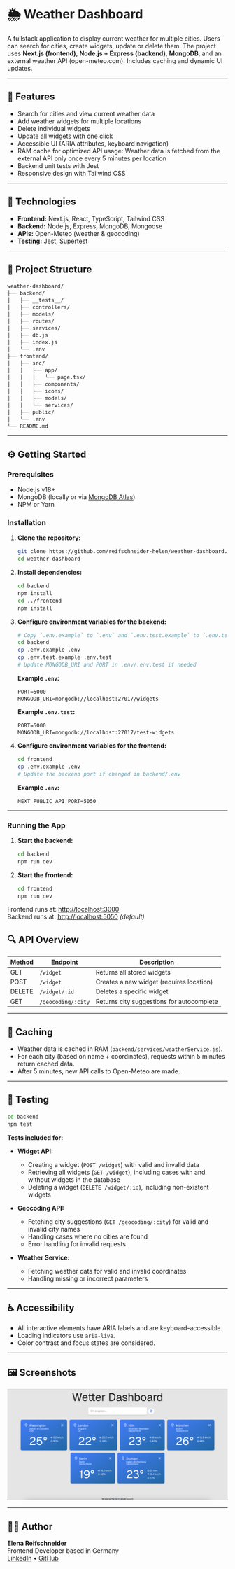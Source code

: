 # 🌦️ Weather Dashboard

A fullstack application to display current weather for multiple cities. Users can search for cities, create widgets, update or delete them. The project uses **Next.js (frontend)**, **Node.js + Express (backend)**, **MongoDB**, and an external weather API (open-meteo.com). Includes caching and dynamic UI updates.

---

## 🚀 Features

- Search for cities and view current weather data
- Add weather widgets for multiple locations
- Delete individual widgets
- Update all widgets with one click
- Accessible UI (ARIA attributes, keyboard navigation)
- RAM cache for optimized API usage: Weather data is fetched from the external API only once every 5 minutes per location
- Backend unit tests with Jest
- Responsive design with Tailwind CSS

---

## 🧰 Technologies

- **Frontend:** Next.js, React, TypeScript, Tailwind CSS
- **Backend:** Node.js, Express, MongoDB, Mongoose
- **APIs:** Open-Meteo (weather & geocoding)
- **Testing:** Jest, Supertest

---

## 📁 Project Structure

```
weather-dashboard/
├── backend/
│   ├── __tests__/
│   ├── controllers/
│   ├── models/
│   ├── routes/
│   ├── services/
│   ├── db.js
│   ├── index.js
│   └── .env
├── frontend/
│   ├── src/
│   │   ├── app/
│   │   │   └── page.tsx/
│   │   ├── components/
│   │   ├── icons/
│   │   ├── models/
│   │   └── services/
│   ├── public/
│   └── .env
└── README.md
```

---

## ⚙️ Getting Started

### Prerequisites

- Node.js v18+
- MongoDB (locally or via [MongoDB Atlas](https://www.mongodb.com/cloud/atlas))
- NPM or Yarn

### Installation

1. **Clone the repository:**

   ```bash
   git clone https://github.com/reifschneider-helen/weather-dashboard.git
   cd weather-dashboard
   ```

2. **Install dependencies:**

   ```bash
   cd backend
   npm install
   cd ../frontend
   npm install
   ```

3. **Configure environment variables for the backend:**

   ```bash
   # Copy `.env.example` to `.env` and `.env.test.example` to `.env.test` in `backend`
   cd backend
   cp .env.example .env
   cp .env.test.example .env.test
   # Update MONGODB_URI and PORT in .env/.env.test if needed
   ```

   **Example `.env`:**

   ```
   PORT=5000
   MONGODB_URI=mongodb://localhost:27017/widgets
   ```

   **Example `.env.test`:**

   ```
   PORT=5000
   MONGODB_URI=mongodb://localhost:27017/test-widgets
   ```

4. **Configure environment variables for the frontend:**

   ```bash
   cd frontend
   cp .env.example .env
   # Update the backend port if changed in backend/.env
   ```

   **Example `.env`:**

   ```
   NEXT_PUBLIC_API_PORT=5050
   ```

---

### Running the App

1. **Start the backend:**

   ```bash
   cd backend
   npm run dev
   ```

2. **Start the frontend:**
   ```bash
   cd frontend
   npm run dev
   ```

Frontend runs at: [http://localhost:3000](http://localhost:3000)  
Backend runs at: [http://localhost:5050](http://localhost:5050) _(default)_

## 🔍 API Overview

| Method | Endpoint           | Description                               |
| ------ | ------------------ | ----------------------------------------- |
| GET    | `/widget`          | Returns all stored widgets                |
| POST   | `/widget`          | Creates a new widget (requires location)  |
| DELETE | `/widget/:id`      | Deletes a specific widget                 |
| GET    | `/geocoding/:city` | Returns city suggestions for autocomplete |

---

## 🧠 Caching

- Weather data is cached in RAM (`backend/services/weatherService.js`).
- For each city (based on name + coordinates), requests within 5 minutes return cached data.
- After 5 minutes, new API calls to Open-Meteo are made.

---

## 🧪 Testing

```bash
cd backend
npm test
```

**Tests included for:**

- **Widget API:**

  - Creating a widget (`POST /widget`) with valid and invalid data
  - Retrieving all widgets (`GET /widget`), including cases with and without widgets in the database
  - Deleting a widget (`DELETE /widget/:id`), including non-existent widgets

- **Geocoding API:**

  - Fetching city suggestions (`GET /geocoding/:city`) for valid and invalid city names
  - Handling cases where no cities are found
  - Error handling for invalid requests

- **Weather Service:**
  - Fetching weather data for valid and invalid coordinates
  - Handling missing or incorrect parameters

---

## ♿ Accessibility

- All interactive elements have ARIA labels and are keyboard-accessible.
- Loading indicators use `aria-live`.
- Color contrast and focus states are considered.

---

## 🖼️ Screenshots

![Weather Dashboard Screenshot](./frontend/public/app-screenshot.png)

---

## 👩‍💻 Author

**Elena Reifschneider**  
Frontend Developer based in Germany  
[LinkedIn](https://www.linkedin.com/in/elena-reifschneider/) • [GitHub](https://github.com/reifschneider-helen)
